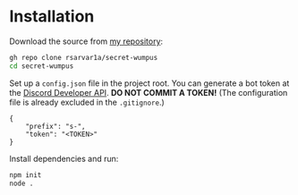 # Installation
				
Download the source from [my repository](https://github.com/rsarvar1a/secret-wumpus):
```bash
gh repo clone rsarvar1a/secret-wumpus
cd secret-wumpus
```

Set up a `config.json` file in the project root. 
You can generate a bot token at the [Discord Developer API](https://discord.com/developers/applications).
**DO NOT COMMIT A TOKEN!** (The configuration file is already excluded in the `.gitignore`.)
```json5
{
	"prefix": "s-",
	"token": "<TOKEN>"
}
```

Install dependencies and run:
```bash
npm init
node .
```
